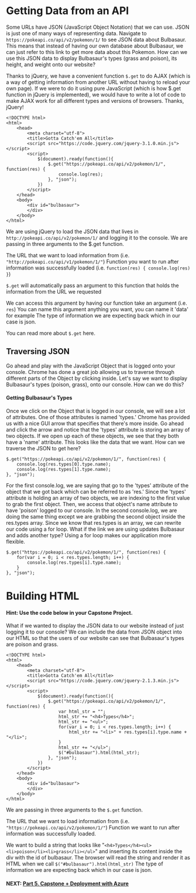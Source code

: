 # Getting Data from an API 
Some URLs have JSON (JavaScript Object Notation) that we can use. JSON is just one of many ways of representing data. Navigate to `https://pokeapi.co/api/v2/pokemon/1/` to see JSON data about Bulbasaur. This means that instead of having our own database about Bulbasaur, we can just refer to this link to get more data about this Pokemon. How can we use this JSON data to display Bulbasaur's types (grass and poison), its height, and weight onto our website? 

Thanks to jQuery, we have a convenient function `$.get` to do AJAX (which is a way of getting information from another URL without having to reload your own page). If we were to do it using pure JavaScript (which is how $.get function in jQuery is implemented), we would have to write a lot of code to make AJAX work for all different types and versions of browsers. Thanks, jQuery!
```
<!DOCTYPE html>
<html>
    <head>
        <meta charset="utf-8">
        <title>Gotta Catch'em All</title>
        <script src="https://code.jquery.com/jquery-3.1.0.min.js"></script>
        <script>
            $(document).ready(function(){
                $.get("https://pokeapi.co/api/v2/pokemon/1/", function(res) {
                    console.log(res);
                }, "json");
            })
        </script>
    </head>
    <body>
        <div id="bulbasaur">
        </div>
    </body>
</html>
```
We are using jQuery to load the JSON data that lives in `http://pokeapi.co/api/v2/pokemon/1/` and logging it to the console. We are passing in three arguments to the $.get function. 

The URL that we want to load information from (i.e. `"http://pokeapi.co/api/v1/pokemon/1/"`)
Function you want to run after information was successfully loaded (i.e. `function(res) { console.log(res) }`)

`$.get` will automatically pass an argument to this function that holds the information from the URL we requested

We can access this argument by having our function take an argument (i.e. `res`)
You can name this argument anything you want, you can name it 'data' for example
The type of information we are expecting back which in our case is json.

You can read more about `$.get` here. 

## Traversing JSON
Go ahead and play with the JavaScript Object that is logged onto your console. Chrome has done a great job allowing us to traverse through different parts of the Object by clicking inside. Let's say we want to display Bulbasaur's types (poison, grass), onto our console. How can we do this?

#### Getting Bulbasaur's Types
Once we click on the Object that is logged in our console, we will see a lot of attributes. One of those attributes is named 'types.' Chrome has provided us with a nice GUI arrow that specifies that there's more inside. Go ahead and click the arrow and notice that the 'types' attribute is storing an array of two objects. If we open up each of these objects, we see that they both have a 'name' attribute. This looks like the data that we want. How can we traverse the JSON to get here?
```
$.get("https://pokeapi.co/api/v2/pokemon/1/", function(res) {
    console.log(res.types[0].type.name);
    console.log(res.types[1].type.name);
}, "json");
```
For the first console.log, we are saying that go to the 'types' attribute of the object that we got back which can be referred to as 'res.' Since the 'types' attribute is holding an array of two objects, we are indexing to the first value to grab the first object. Then, we access that object's name attribute to have 'poison' logged to our console. In the second console.log, we are doing the same thing except we are grabbing the second object inside the res.types array. Since we know that res.types is an array, we can rewrite our code using a for loop. What if the link we are using updates Bulbasaur and adds another type? Using a for loop makes our application more flexible.
```
$.get("https://pokeapi.co/api/v2/pokemon/1/", function(res) {
    for(var i = 0; i < res.types.length; i++) {
        console.log(res.types[i].type.name);
    }
}, "json");
```
# Building HTML 
#### Hint: Use the code below in your Capstone Project.
What if we wanted to display the JSON data to our website instead of just logging it to our console? We can include the data from JSON object into our HTML so that the users of our website can see that Bulbasaur's types are poison and grass.
```
<!DOCTYPE html>
<html>
    <head>
        <meta charset="utf-8">
        <title>Gotta Catch'em All</title>
        <script src="https://code.jquery.com/jquery-2.1.3.min.js"></script>
        <script>
            $(document).ready(function(){
                $.get("https://pokeapi.co/api/v2/pokemon/1/", function(res) {
                    var html_str = "";
                    html_str += "<h4>Types</h4>";
                    html_str += "<ul>"; 
                    for(var i = 0; i < res.types.length; i++) {
                        html_str += "<li>" + res.types[i].type.name + "</li>";
                    }
                    html_str += "</ul>";
                    $("#bulbasaur").html(html_str);
                }, "json");
            })
        </script>
    </head>
    <body>
        <div id="bulbasaur">
        </div>
    </body>
</html>
```
We are passing in three arguments to the `$.get` function. 

The URL that we want to load information from (i.e. `"https://pokeapi.co/api/v2/pokemon/1/"`)
Function we want to run after information was successfully loaded.

We want to build a string that looks like "`<h4>Types</h4><ul><li>poison</li><li>grass</li></ul>`" and inserting its content inside the div with the id of bulbasaur. The browser will read the string and render it as HTML when we call `$("#bulbasaur").html(html_str)`
The type of information we are expecting back which in our case is json.

#### NEXT: [Part 5. Capstone + Deployment with Azure](../Part%205.%20%20Capstone%20%2B%20Web%20Publishing)
